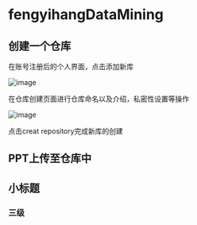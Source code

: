 # fengyihangDataMining
## 创建一个仓库
在账号注册后的个人界面，点击添加新库

![image](https://github.com/fengyinhe/fengyihangDataMining/assets/59045834/bbdffdfe-6de8-43ea-9485-64412eefc932)

在仓库创建页面进行仓库命名以及介绍，私密性设置等操作

![image](https://github.com/fengyinhe/fengyihangDataMining/assets/59045834/9730f97d-97d0-4ab1-9ccd-8338d6b5b34a)

点击creat repository完成新库的创建
## PPT上传至仓库中
## 小标题
### 三级
